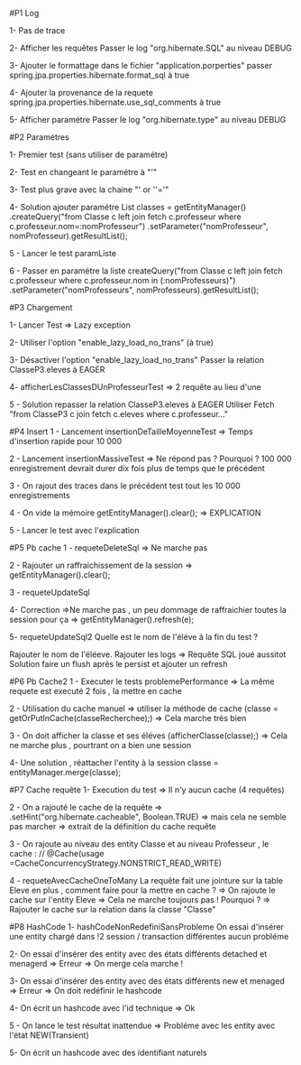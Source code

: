 #P1 Log

1- Pas de trace

2- Afficher les requêtes
Passer le log "org.hibernate.SQL" au niveau DEBUG

3- Ajouter le formattage
dans le fichier "application.porperties" passer spring.jpa.properties.hibernate.format_sql à true

4- Ajouter la provenance de la requete
spring.jpa.properties.hibernate.use_sql_comments à true

5- Afficher paramétre
Passer le log "org.hibernate.type" au niveau DEBUG

#P2 Paramétres

1- Premier test (sans utiliser de paramétre)

2- Test en changeant le paramétre à "'"

3- Test plus grave avec la chaine "' or ''='"

4- Solution ajouter paramétre
		List<Classe> classes = getEntityManager()
				.createQuery("from Classe c left join fetch c.professeur where c.professeur.nom=:nomProfesseur")
				.setParameter("nomProfesseur", nomProfesseur).getResultList();
				

5 - Lancer le test paramListe

6 - Passer en paramétre la liste
createQuery("from Classe c left join fetch c.professeur where c.professeur.nom  in (:nomProfesseurs)")
				.setParameter("nomProfesseurs", nomProfesseurs).getResultList();

#P3 Chargement

1- Lancer Test 
=> Lazy exception

2- Utiliser l'option "enable_lazy_load_no_trans" (à true)

3- Désactiver l'option "enable_lazy_load_no_trans"
Passer la relation ClasseP3.eleves à EAGER

4- afficherLesClassesDUnProfesseurTest => 2 requête au lieu d'une

5 - Solution repasser la relation ClasseP3.eleves à EAGER
Utiliser Fetch "from ClasseP3 c join fetch c.eleves where c.professeur..."

#P4 Insert
1 - Lancement insertionDeTailleMoyenneTest
=> Temps d'insertion rapide pour 10 000

2 - Lancement insertionMassiveTest
=> Ne répond pas ? Pourquoi ? 100 000 enregistrement devrait durer dix fois plus de temps que le précédent

3 - On rajout des traces dans le précédent test tout les 10 000 enregistrements

4 - On vide la mémoire getEntityManager().clear();
=> EXPLICATION

5 - Lancer le test avec l'explication

#P5 Pb cache
1 - requeteDeleteSql
=> Ne marche pas

2 - Rajouter un raffraichissement de la session
=> getEntityManager().clear();

3 - requeteUpdateSql

4- Correction
=>Ne marche pas , un peu dommage de raffraichier toutes la session pour ça
=> getEntityManager().refresh(e);

5- requeteUpdateSql2
Quelle est le nom de l'éléve à la fin du test ?

Rajouter le nom de l'éléeve.
Rajouter les logs => Requête SQL joué aussitot
Solution faire un flush aprés le persist et ajouter un refresh

#P6 Pb Cache2
1 - Executer le tests problemePerformance 
=> La même requete est executé 2 fois , la mettre en cache

2 - Utilisation du cache manuel
=> utiliser la méthode de cache (classe = getOrPutInCache(classeRecherchee);)
=> Cela marche trés bien

3 - On doit afficher la classe et ses éléves  (afficherClasse(classe);)
=> Cela ne marche plus , pourtrant on a bien une session

4- Une solution  , réattacher l'entity à la session
classe = entityManager.merge(classe);

#P7 Cache requête
1- Execution du test => Il n'y aucun cache (4 requêtes) 

2 - On a rajouté le cache de la requête 
=> .setHint("org.hibernate.cacheable", Boolean.TRUE)
=> mais cela ne semble pas marcher
=> extrait de la définition du cache requête

3 - On rajoute  au niveau des entity Classe et au niveau Professeur , le cache :
	// @Cache(usage =CacheConcurrencyStrategy.NONSTRICT_READ_WRITE)

4 - requeteAvecCacheOneToMany
La requête fait une jointure sur la table Eleve en plus , comment faire pour la mettre en cache ?
=> On rajoute le cache sur l'entity Eleve
=> Cela ne marche toujours pas ! Pourquoi ?
=> Rajouter le cache sur la relation dans la classe "Classe"

#P8 HashCode
1- hashCodeNonRedefiniSansProbleme
On essai d'insérer une entity chargé dans !2 session / transaction différentes aucun probléme


2- On essai d'insérer des entity avec des états différents detached et menagerd => Erreur
=> On merge cela marche !


3- On essai d'insérer des entity avec des états différents new et menaged => Erreur
=> On doit redéfinir le hashcode

4- On écrit un hashcode avec l'id technique
=> Ok

5 - On lance le test résultat inattendue
=> Probléme avec les entity avec l'état NEW(Transient)

5- On écrit un hashcode avec des identifiant naturels 
